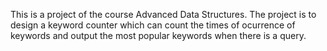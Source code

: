 This is a project of the course Advanced Data Structures. The project is to design a keyword counter which can count the times of ocurrence of keywords and output the most popular keywords when there is a query.
